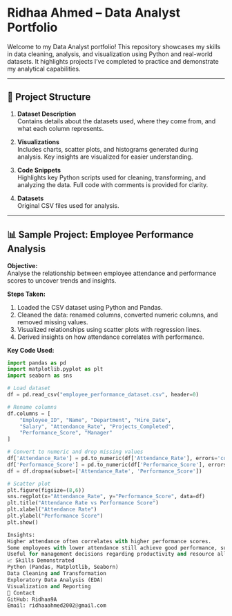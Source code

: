 # Ridhaa Ahmed – Data Analyst Portfolio

Welcome to my Data Analyst portfolio! This repository showcases my skills in data cleaning, analysis, and visualization using Python and real-world datasets. It highlights projects I’ve completed to practice and demonstrate my analytical capabilities.

---

## 📂 Project Structure

1. **Dataset Description**  
   Contains details about the datasets used, where they come from, and what each column represents.  

2. **Visualizations**  
   Includes charts, scatter plots, and histograms generated during analysis. Key insights are visualized for easier understanding.  

3. **Code Snippets**  
   Highlights key Python scripts used for cleaning, transforming, and analyzing the data. Full code with comments is provided for clarity.  

4. **Datasets**  
   Original CSV files used for analysis.  

---

## 📊 Sample Project: Employee Performance Analysis

**Objective:**  
Analyse the relationship between employee attendance and performance scores to uncover trends and insights.

**Steps Taken:**  
1. Loaded the CSV dataset using Python and Pandas.  
2. Cleaned the data: renamed columns, converted numeric columns, and removed missing values.  
3. Visualized relationships using scatter plots with regression lines.  
4. Derived insights on how attendance correlates with performance.  

**Key Code Used:**
```python
import pandas as pd
import matplotlib.pyplot as plt
import seaborn as sns

# Load dataset
df = pd.read_csv("employee_performance_dataset.csv", header=0)

# Rename columns
df.columns = [
    "Employee_ID", "Name", "Department", "Hire_Date", 
    "Salary", "Attendance_Rate", "Projects_Completed", 
    "Performance_Score", "Manager"
]

# Convert to numeric and drop missing values
df['Attendance_Rate'] = pd.to_numeric(df['Attendance_Rate'], errors='coerce')
df['Performance_Score'] = pd.to_numeric(df['Performance_Score'], errors='coerce')
df = df.dropna(subset=['Attendance_Rate', 'Performance_Score'])

# Scatter plot
plt.figure(figsize=(8,6))
sns.regplot(x="Attendance_Rate", y="Performance_Score", data=df)
plt.title("Attendance Rate vs Performance Score")
plt.xlabel("Attendance Rate")
plt.ylabel("Performance Score")
plt.show()

Insights:
Higher attendance often correlates with higher performance scores.
Some employees with lower attendance still achieve good performance, suggesting other factors may contribute.
Useful for management decisions regarding productivity and resource allocation.
📈 Skills Demonstrated
Python (Pandas, Matplotlib, Seaborn)
Data Cleaning and Transformation
Exploratory Data Analysis (EDA)
Visualization and Reporting
🔗 Contact
GitHub: Ridhaa9A
Email: ridhaaahmed2002@gmail.com

